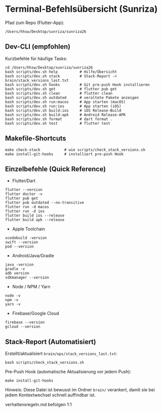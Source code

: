 # Terminal-Befehlsübersicht (Sunriza)

Pfad zum Repo (Flutter-App):

```
/Users/hhsw/Desktop/sunriza/sunriza26
```

## Dev-CLI (empfohlen)
Kurzbefehle für häufige Tasks:

```
cd /Users/hhsw/Desktop/sunriza/sunriza26
bash scripts/dev.sh help          # Hilfe/Übersicht
bash scripts/dev.sh stack         # Stack-Report -> brain/stack_versions_last.txt
bash scripts/dev.sh hooks         # Git pre-push Hook installieren
bash scripts/dev.sh get           # flutter pub get
bash scripts/dev.sh clean         # flutter clean
bash scripts/dev.sh outdated      # veraltete Pakete anzeigen
bash scripts/dev.sh run:macos     # App starten (macOS)
bash scripts/dev.sh run:ios       # App starten (iOS)
bash scripts/dev.sh build:ios     # iOS Release-Build
bash scripts/dev.sh build:apk     # Android Release-APK
bash scripts/dev.sh format        # dart format .
bash scripts/dev.sh test          # flutter test
```

## Makefile-Shortcuts

```
make check-stack           # wie scripts/check_stack_versions.sh
make install-git-hooks     # installiert pre-push Hook
```

## Einzelbefehle (Quick Reference)

- Flutter/Dart

```
flutter --version
flutter doctor -v
flutter pub get
flutter pub outdated --no-transitive
flutter run -d macos
flutter run -d ios
flutter build ios --release
flutter build apk --release
```

- Apple Toolchain

```
xcodebuild -version
swift --version
pod --version
```

- Android/Java/Gradle

```
java -version
gradle -v
adb version
sdkmanager --version
```

- Node / NPM / Yarn

```
node -v
npm -v
yarn -v
```

- Firebase/Google Cloud

```
firebase --version
gcloud --version
```

## Stack-Report (Automatisiert)

Erstellt/aktualisiert `brain/ops/stack_versions_last.txt`:

```
bash scripts/check_stack_versions.sh
```

Pre-Push Hook (automatische Aktualisierung vor jedem Push):

```
make install-git-hooks
```

Hinweis: Diese Datei ist bewusst im Ordner `brain/` verankert, damit sie bei jedem Kontextwechsel schnell auffindbar ist.

verhaltensregeln.md befolgen 1:1
